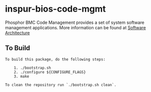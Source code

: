 # inspur-bios-code-mgmt
Phosphor BMC Code Management provides a set of system software management
applications. More information can be found at
[Software Architecture](https://github.com/openbmc/phosphor-dbus-interfaces/blob/master/xyz/openbmc_project/Software/README.md)

## To Build
```
To build this package, do the following steps:

    1. ./bootstrap.sh
    2. ./configure ${CONFIGURE_FLAGS}
    3. make

To clean the repository run `./bootstrap.sh clean`.
```
